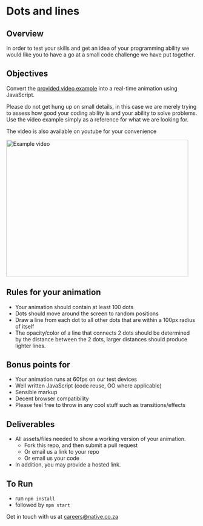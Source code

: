 # Dots and lines

## Overview

In order to test your skills and get an idea of your programming ability we would like you to have a go at a small code challenge we have put together.

## Objectives

Convert the [provided video example](../master/video-example.mov) into a real-time animation using JavaScript.

Please do not get hung up on small details, in this case we are merely trying to assess how good your coding ability is and your ability to solve problems.  Use the video example simply as a reference for what we are looking for.

The video is also available on youtube for your convenience

<a href="http://www.youtube.com/watch?feature=player_embedded&amp;v=w8a5EnAz2pg" target="_blank"><img src="http://img.youtube.com/vi/w8a5EnAz2pg/hqdefault.jpg"
alt="Example video" width="480" height="360" /></a>

## Rules for your animation

- Your animation should contain at least 100 dots
- Dots should move around the screen to random positions
- Draw a line from each dot to all other dots that are within a 100px radius of itself
- The opacity/color of a line that connects 2 dots should be determined by the distance between the 2 dots, larger distances should produce lighter lines.

## Bonus points for

- Your animation runs at 60fps on our test devices
- Well written JavaScript (code reuse, OO where applicable)
- Sensible markup
- Decent browser compatibility
- Please feel free to throw in any cool stuff such as transitions/effects

## Deliverables
- All assets/files needed to show a working version of your animation.
	- Fork this repo, and then submit a pull request
	- Or email us a link to your repo
	- Or email us your code
- In addition, you may provide a hosted link.

## To Run
- run `npm install`
- followed by `npm start`

Get in touch with us at <careers@native.co.za>
